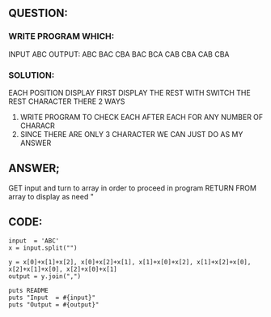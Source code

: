 ##  QUESTION: 
###  WRITE PROGRAM WHICH:    

 INPUT ABC
 OUTPUT: ABC BAC CBA BAC BCA CAB CBA CAB CBA

###  SOLUTION: 
  EACH POSITION DISPLAY FIRST
   DISPLAY THE REST WITH SWITCH THE REST CHARACTER
   THERE 2 WAYS
   1. WRITE PROGRAM TO CHECK EACH AFTER EACH FOR ANY NUMBER OF CHARACR 
   2. SINCE THERE ARE ONLY 3 CHARACTER WE CAN JUST DO AS MY ANSWER

##  ANSWER;  
 GET input and turn to array in order to proceed in program
 RETURN FROM array to display as need
"
##  CODE:
~~~
input  = 'ABC'
x = input.split("")

y = x[0]+x[1]+x[2], x[0]+x[2]+x[1], x[1]+x[0]+x[2], x[1]+x[2]+x[0], x[2]+x[1]+x[0], x[2]+x[0]+x[1] 
output = y.join(",")

puts README
puts "Input  = #{input}"  
puts "Output = #{output}"
~~~

